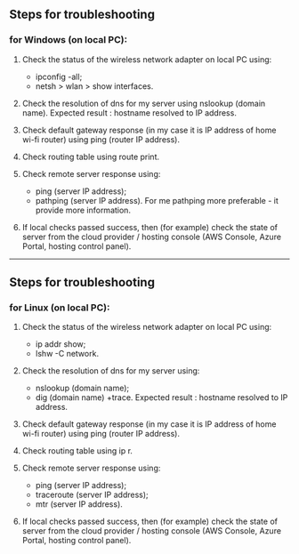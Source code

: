 ## Steps for troubleshooting

### for Windows (on local PC):

1.  Check the status of the wireless network adapter on local PC using:
    - ipconfig -all;
    - netsh > wlan > show interfaces.

2.  Check the resolution of dns for my server using nslookup (domain name).
Expected result : hostname resolved to IP address.

3.  Check default gateway response (in my case it is IP address of home wi-fi router) using ping (router IP address).

4.  Check routing table using route print.

5.  Check remote server response using:
    - ping (server IP address);
    - pathping (server IP address).
    For me pathping more preferable - it provide more information.

6.  If local checks passed success, then (for example) check the state of server from the cloud provider / hosting console (AWS Console, Azure Portal, hosting control panel).
---
## Steps for troubleshooting

### for Linux (on local PC):

1.  Check the status of the wireless network adapter on local PC using:
    - ip addr show;
    - lshw -C network.

2.  Check the resolution of dns for my server using:
    - nslookup (domain name);
    - dig (domain name) +trace.
Expected result : hostname resolved to IP address.

3.  Check default gateway response (in my case it is IP address of home wi-fi router) using ping (router IP address).

4.  Check routing table using ip r.

5.  Check remote server response using:
    - ping (server IP address);
    - traceroute (server IP address);
    - mtr (server IP address).

6.  If local checks passed success, then (for example) check the state of server from the cloud provider / hosting console (AWS Console, Azure Portal, hosting control panel).